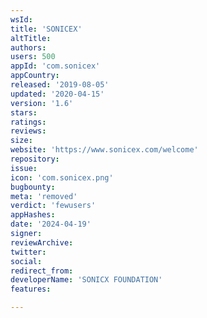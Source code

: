 ```yaml
---
wsId: 
title: 'SONICEX'
altTitle: 
authors: 
users: 500
appId: 'com.sonicex'
appCountry: 
released: '2019-08-05'
updated: '2020-04-15'
version: '1.6'
stars: 
ratings: 
reviews: 
size: 
website: 'https://www.sonicex.com/welcome'
repository: 
issue: 
icon: 'com.sonicex.png'
bugbounty: 
meta: 'removed'
verdict: 'fewusers'
appHashes: 
date: '2024-04-19'
signer: 
reviewArchive: 
twitter: 
social: 
redirect_from: 
developerName: 'SONICX FOUNDATION'
features: 

---
```


